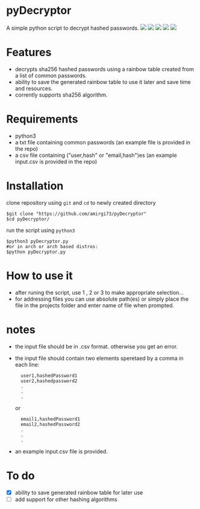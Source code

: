 # pyDecryptor
A simple python script to decrypt hashed passwords.
![](https://img.shields.io/github/stars/amirgi73/pyDecryptor.svg) ![](https://img.shields.io/github/forks/amirgi73/pyDecryptor.svg) ![](https://img.shields.io/github/tag/amirgi73/pyDecryptor.svg) ![](https://img.shields.io/github/release/amirgi73/pyDecryptor.svg) ![](https://img.shields.io/github/issues/amirgi73/pyDecryptor.svg) 

Features
=============
- decrypts sha256 hashed passwords using a rainbow table created from a list of common passwords.
- ability to save the generated rainbow table to use it later and save time and resources.
- corrently supports sha256 algorithm.

Requirements
=============
- python3
- a txt file containing common passwords (an example file is provided in the repo)
- a csv file containing ("user,hash" or "email,hash")es (an example input.csv is provided in the repo)

Installation
=============
clone repository using `git` and `cd` to newly created directory

    $git clone "https://github.com/amirgi73/pyDecryptor"
    $cd pyDecryptor/
    
run the script using `python3`

    $python3 pyDecryptor.py
    #or in arch or arch based distros:
    $python pyDecryptor.py

How to use it
=============
- after runing the script, use 1 , 2 or 3 to make appropriate selection...
- for addressing files you can use absolute path(es) or simply place the file in the projects folder and enter name of file when prompted.

notes
=============
- the input file should be in .csv format. otherwise you get an error.
- the input file should contain two elements speretaed by a comma in each line:

        user1,hashedPassword1
        user2,hashedpassword2
        .
        .
        .
	
    or
    
        email1,hashedPassword1
        email2,hashedPassword2
        .
        .
        .

- an example input.csv file is provided.

To do
=============
- [x] ability to save generated rainbow table for later use
- [ ] add support for other hashing algorithms
